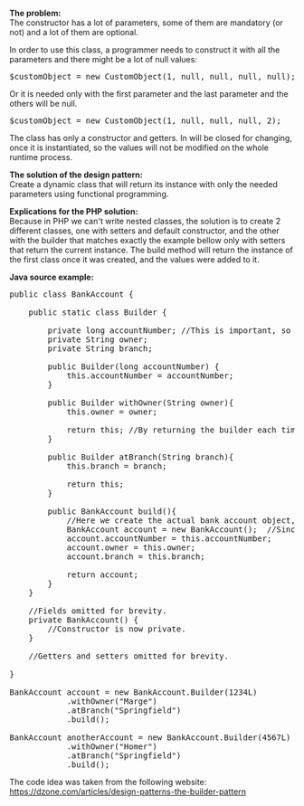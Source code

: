 **The problem:**<br/>
The constructor has a lot of parameters, some of them are mandatory (or not) and a lot of them are optional. 

In order to use this class, a programmer needs to construct it with all the parameters and there might be a lot of null values:<br/> 
<pre>$customObject = new CustomObject(1, null, null, null, null);</pre>

Or it is needed only with the first parameter and the last parameter and the others will be null. <br/>
<pre>$customObject = new CustomObject(1, null, null, null, 2);</pre>

The class has only a constructor and getters. In will be closed for changing, once it is instantiated, so the values will not be modified on the whole runtime process.

**The solution of the design pattern:**<br/>
Create a dynamic class that will return its instance with only the needed parameters using functional programming.

**Explications for the PHP solution:**<br/>
Because in PHP we can't write nested classes, the solution is to create 2 different classes, one with setters and default constructor, and the other with the builder that matches exactly the example bellow only with setters that return the current instance. The build method will return the instance of the first class once it was created, and the values were added to it.

**Java source example:**
<pre>
public class BankAccount {

    public static class Builder {

        private long accountNumber; //This is important, so we'll pass it to the constructor.
        private String owner;
        private String branch;

        public Builder(long accountNumber) {
            this.accountNumber = accountNumber;
        }

        public Builder withOwner(String owner){
            this.owner = owner;

            return this; //By returning the builder each time, we can create a fluent interface.
        }

        public Builder atBranch(String branch){
            this.branch = branch;

            return this;
        }

        public BankAccount build(){
            //Here we create the actual bank account object, which is always in a fully initialised state when it's returned.
            BankAccount account = new BankAccount();  //Since the builder is in the BankAccount class, we can invoke its private constructor.
            account.accountNumber = this.accountNumber;
            account.owner = this.owner;
            account.branch = this.branch;
            
            return account;
        }
    }
    
    //Fields omitted for brevity.
    private BankAccount() {
        //Constructor is now private.
    }

    //Getters and setters omitted for brevity.
    
}

BankAccount account = new BankAccount.Builder(1234L)
            .withOwner("Marge")
            .atBranch("Springfield")
            .build();

BankAccount anotherAccount = new BankAccount.Builder(4567L)
            .withOwner("Homer")
            .atBranch("Springfield")
            .build();
</pre>

The code idea was taken from the following website: https://dzone.com/articles/design-patterns-the-builder-pattern